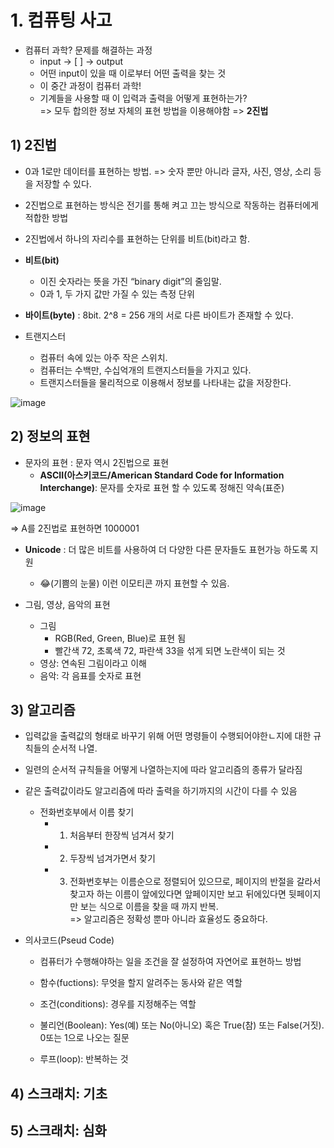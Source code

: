 # 1. 컴퓨팅 사고

- 컴퓨터 과학? 문제를 해결하는 과정
  -  input -> [    ] -> output
  -  어떤 input이 있을 때 이로부터 어떤 출력을 찾는 것
  -  이 중간 과정이 컴퓨터 과학!
  -  기계들을 사용할 때 이 입력과 출력을 어떻게 표현하는가?<br>
      => 모두 합의한 정보 자체의 표현 방법을 이용해야함 => **2진법**

## 1) 2진법
- 0과 1로만 데이터를 표현하는 방법. => 숫자 뿐만 아니라 글자, 사진, 영상, 소리 등을 저장할 수 있다.
- 2진법으로 표현하는 방식은 전기를 통해 켜고 끄는 방식으로 작동하는 컴퓨터에게 적합한 방법
- 2진법에서 하나의 자리수를 표현하는 단위를 비트(bit)라고 함.

- **비트(bit)** 
  - 이진 숫자라는 뜻을 가진 “binary digit”의 줄임말. 
  - 0과 1, 두 가지 값만 가질 수 있는 측정 단위
- **바이트(byte)** : 8bit.  2^8 = 256 개의 서로 다른 바이트가 존재할 수 있다.
- 트랜지스터 
  - 컴퓨터 속에 있는 아주 작은 스위치.
  - 컴퓨터는 수백만, 수십억개의 트랜지스터들을 가지고 있다. 
  - 트랜지스터들을 물리적으로 이용해서 정보를 나타내는 값을 저장한다.

![image](https://user-images.githubusercontent.com/69139242/115110552-01070180-9fb7-11eb-969f-6b8248f066ed.png)

## 2) 정보의 표현
- 문자의 표현 : 문자 역시 2진법으로 표현
  - **ASCII(아스키코드/American Standard Code for Information Interchange)**: 문자를 숫자로 표현 할 수 있도록 정해진 약속(표준)

![image](https://user-images.githubusercontent.com/69139242/115111140-c81c5c00-9fb9-11eb-85ab-5d58026a4dd4.png)

=> A를 2진법로 표현하면 1000001

  - **Unicode** : 더 많은 비트를 사용하여 더 다양한 다른 문자들도 표현가능 하도록 지원
    - 😂(기쁨의 눈물) 이런 이모티콘 까지 표현할 수 있음.

- 그림, 영상, 음악의 표현
  - 그림
    - RGB(Red, Green, Blue)로 표현 됨
    - 빨간색 72, 초록색 72, 파란색 33을 섞게 되면 노란색이 되는 것
  - 영상: 연속된 그림이라고 이해
  - 음악: 각 음표를 숫자로 표현

## 3) 알고리즘
- 입력값을 출력값의 형태로 바꾸기 위해 어떤 명령들이 수행되어야한ㄴ지에 대한 규칙들의 순서적 나열.
- 일련의 순서적 규칙들을 어떻게 나열하는지에 따라 알고리즘의 종류가 달라짐
- 같은 출력값이라도 알고리즘에 따라 출력을 하기까지의 시간이 다를 수 있음
  - 전화번호부에서 이름 찾기
    - 1) 처음부터 한장씩 넘겨서 찾기
    - 2) 두장씩 넘겨가면서 찾기
    - 3) 전화번호부는 이름순으로 정렬되어 있으므로, 페이지의 반절을 갈라서 찾고자 하는 이름이 앞에있다면 앞페이지만 보고 뒤에있다면 뒷페이지만 보는 식으로 이름을 찾을 때 까지 반복.<br>
=> 알고리즘은 정확성 뿐마 아니라 효율성도 중요하다.

- 의사코드(Pseud Code)
  - 컴퓨터가 수행해야하는 일을 조건을 잘 설정하여 자연어로 표현하느 방법

  - 함수(fuctions): 무엇을 할지 알려주는 동사와 같은 역할
  - 조건(conditions): 경우를 지정해주는 역할
  - 불리언(Boolean): Yes(예) 또는 No(아니오) 혹은 True(참) 또는 False(거짓). 0또는 1으로 나오는 질문
  - 루프(loop): 반복하는 것


## 4) 스크래치: 기초
## 5) 스크래치: 심화
